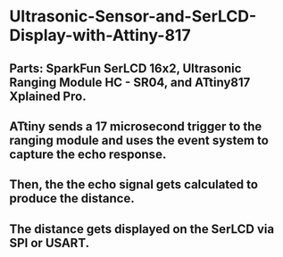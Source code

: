 # Ultrasonic-Sensor-and-SerLCD-Display-with-Attiny-817

## Parts: SparkFun SerLCD 16x2, Ultrasonic Ranging Module HC - SR04, and ATtiny817 Xplained Pro. 

## ATtiny sends a 17 microsecond trigger to the ranging module and uses the event system to capture the echo response. 
## Then, the the echo signal gets calculated to produce the distance. 
## The distance gets displayed on the SerLCD via SPI or USART.
